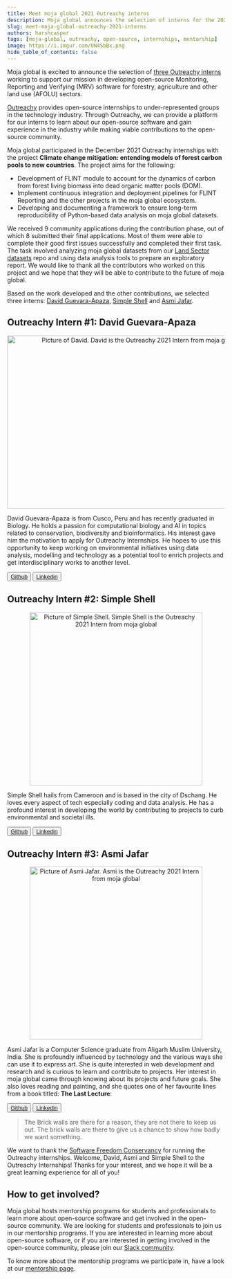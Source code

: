 ```yaml
---
title: Meet moja global 2021 Outreachy interns
description: Moja global announces the selection of interns for the 2021 Outreachy program.
slug: meet-moja-global-outreachy-2021-interns
authors: harshcasper
tags: [moja-global, outreachy, open-source, internships, mentorship]
image: https://i.imgur.com/UN4SbBx.png
hide_table_of_contents: false
---
```


Moja global is excited to announce the selection of [three Outreachy interns](https://www.outreachy.org/alums/2021-12/#:~:text=Intelligence%2Dbased%20technique-,moja%20global,-MJ) working to support our mission in developing open-source Monitoring, Reporting and Verifying (MRV) software for forestry, agriculture and other land use (AFOLU) sectors. 

[Outreachy](https://www.outreachy.org) provides open-source internships to under-represented groups in the technology industry. Through Outreachy, we can provide a platform for our interns to learn about our open-source software and gain experience in the industry while making viable contributions to the open-source community.

Moja global participated in the December 2021 Outreachy internships with the project **Climate change mitigation: entending models of forest carbon pools to new countries**. The project aims for the following:

- Development of FLINT module to account for the dynamics of carbon from forest living biomass into dead organic matter pools (DOM). 
- Implement continuous integration and deployment pipelines for FLINT Reporting and the other projects in the moja global ecosystem.
- Developing and documenting a framework to ensure long-term reproducibility of Python-based data analysis on moja global datasets.

We received 9 community applications during the contribution phase, out of which 8 submitted their final applications. Most of them were able to complete their good first issues successfully and completed their first task. The task involved analyzing moja global datasets from our [Land Sector datasets](https://github.com/moja-global/Land_Sector_Datasets) repo and using data analysis tools to prepare an exploratory report. We would like to thank all the contributors who worked on this project and we hope that they will be able to contribute to the future of moja global.

Based on the work developed and the other contributions, we selected three interns: [David Guevara-Apaza](https://github.com/yodavo), [Simple Shell](https://github.com/Simpleshell3) and [Asmi Jafar](https://github.com/asmijafar20).

## Outreachy Intern #1: David Guevara-Apaza

<p align="center">
  <img src="/img/david-guevara-apaza-outreachy-2021.jpg" height="400" width="600" alt="Picture of David. David is the Outreachy 2021 Intern from moja global"></img>
</p>

David Guevara-Apaza is from Cusco, Peru and has recently graduated in Biology. He holds a passion for computational biology and AI in topics related to conservation, biodiversity and bioinformatics. His interest gave him the motivation to apply for Outreachy Internships. He hopes to use this opportunity to keep working on environmental initiatives using data analysis, modelling and technology as a potential tool to enrich projects and get interdisciplinary works to another level.

<button><a href="https://www.google.com" target="_blank" > Github </a></button>
<button><a href="https://www.linkedin.com/in/yooodavo/" target="_blank" > Linkedin </a></button>

## Outreachy Intern #2: Simple Shell

<p align="center">
  <img src="/img/simple-shell-picture-outreachy-2021.jpg" height="400" width="400" alt="Picture of Simple Shell. Simple Shell is the Outreachy 2021 Intern from moja global"></img>
</p>

Simple Shell hails from Cameroon and is based in the city of Dschang. He loves every aspect of tech especially coding and data analysis. He has a profound interest in developing the world by contributing to projects to curb environmental and societal ills.

<button><a href="https://www.google.com" target="_blank" > Github </a></button>
<button><a href="https://www.google.com" target="_blank" > Linkedin </a></button>

## Outreachy Intern #3: Asmi Jafar

<p align="center">
  <img src="/img/asmi-jafar-picture-outreachy-2021.jpg" height="400" width="400" alt="Picture of Asmi Jafar. Asmi is the Outreachy 2021 Intern from moja global"></img>
</p>

Asmi Jafar is a Computer Science graduate from Aligarh Muslim University, India. She is profoundly influenced by technology and the various ways she can use it to express art. She is quite interested in web development and research and is curious to learn and contribute to projects. Her interest in moja global came through knowing about its projects and future goals. She also loves reading and painting, and she quotes one of her favourite lines from a book titled: **The Last Lecture**:

<button><a href="https://github.com/asmijafar20" target="_blank" > Github </a></button>
<button><a href="https://www.linkedin.com/in/asmijafar20/" target="_blank" > Linkedin </a></button>

> The Brick walls are there for a reason, they are not there to keep us out. The brick walls are there to give us a chance to show how badly we want something.

We want to thank the [Software Freedom Conservancy](https://sfconservancy.org/) for running the Outreachy internships. Welcome, David, Asmi and Simple Shell to the Outreachy Internships! Thanks for your interest, and we hope it will be a great learning experience for all of you! 

## How to get involved?

Moja global hosts mentorship programs for students and professionals to learn more about open-source software and get involved in the open-source community. We are looking for students and professionals to join us in our mentorship programs. If you are interested in learning more about open-source software, or if you are interested in getting involved in the open-source community, please join our [Slack community](https://join.slack.com/t/mojaglobal/shared_invite/zt-o6ta1ug0-rVLjAo460~d7JbZ~HpFFtw).

To know more about the mentorship programs we participate in, have a look at our [mentorship page](https://community.moja.global/community/mentorship).
